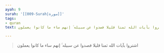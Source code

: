 ```yaml
---
ayah: 9
surah: '[[009-Surah|سورة]]'
tags:
- quran
text: اشتروا بآيات الله ثمنا قليلا فصدوا عن سبيله ۚ إنهم ساء ما كانوا يعملون

---
```

> اشتروا بآيات الله ثمنا قليلا فصدوا عن سبيله ۚ إنهم ساء ما كانوا يعملون
